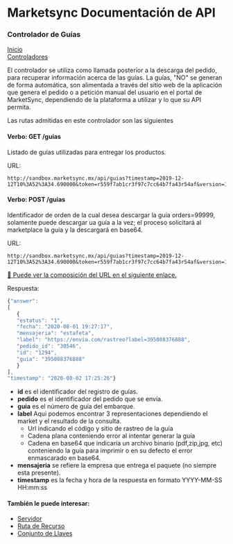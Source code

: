 # Marketsync Documentación de API 
### Controlador de Guías

[Inicio](https://github.com/hvalles/marketsync)  
[Controladores](https://github.com/hvalles/marketsync/blob/master/links/controller.md)

El controlador se utiliza como llamada posterior a la descarga del pedido, para recuperar información acerca de las guías. La guías, "NO" se generan de forma automática, son alimentada a través del sitio web de la aplicación que genera el pedido o a petición manual del usuario en el portal de MarketSync, dependiendo de
la plataforma a utilizar y lo que su API permita.

Las rutas admitidas en este controlador son las siguientes

#### Verbo: GET /guias

Listado de guías utilizadas para entregar los productos.

URL:
```HTTP
http://sandbox.marketsync.mx/api/guias?timestamp=2019-12-12T10%3A52%3A34.690000&token=r559f7ab1cr3f97c7cc64b7fa43r54af&version=1.0&orders=1080,1079&signature=5e111544f6d8519780daacf7804b25a9f4d4acb892e7e272b9b4ad1461fc507c
```

#### Verbo: POST /guias

Identificador de orden de la cual desea descargar la guía orders=99999, solamente puede descargar ua guía a la vez;
el proceso solicitará al marketplace la guía y la descargará en base64.

URL:
```HTTP
http://sandbox.marketsync.mx/api/guias?timestamp=2019-12-12T10%3A52%3A34.690000&token=r559f7ab1cr3f97c7cc64b7fa43r54af&version=1.0&orders=1080&signature=5e111544f6d8519780daacf7804b25a9f4d4acb892e7e272b9b4ad1461fc507c
```



[:link: Puede ver la composición del URL en el siguiente enlace.](https://github.com/hvalles/marketsync/blob/master/links/url.md)

Respuesta:
```javascript
{"answer": 
[
   {
   "estatus": "1", 
   "fecha": "2020-08-01 19:27:17", 
   "mensajeria": "estafeta", 
   "label": "https://envia.com/rastreo?label=395088376888", 
   "pedido_id": "30546", 
   "id": "1294", 
   "guia": "395088376888"
   }
], 
"timestamp": "2020-08-02 17:25:26"}
```

- **id** es el identificador del registro de guías.
- **pedido** es el identificador del pedido que se envía.
- **guia** es el número de guía del embarque.
- **label** Aqui podemos encontrar 3 representaciones dependiendo el market y el resultado de la consulta.
    - Url indicando el código y sitio de rastreo de la guía
    - Cadena plana  conteniendo error al intentar generar la guía
    - Cadena en base64 que indicaría un archivo binario (pdf,zip,jpg, etc) conteniendo la guía para imprimir o en su defecto el error enmascarado en base64. 
- **mensajeria** se refiere la empresa que entrega el paquete (no siempre esta presente).
- **timestamp** es la fecha y hora de la respuesta en formato YYYY-MM-SS HH:mm:ss

#### También le puede interesar:

- [Servidor](https://github.com/hvalles/marketsync/blob/master/links/server.md)
- [Ruta de Recurso](https://github.com/hvalles/marketsync/blob/master/links/url.md)
- [Conjunto de Llaves](https://github.com/hvalles/marketsync/blob/master/links/keys.md)

